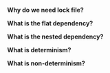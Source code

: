 **Why do we need lock file?**

**What is the flat dependency?**

**What is the nested dependency?**

**What is determinism?**

**What is non-determinism?**